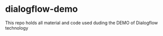 # dialogflow-demo
This repo holds all material and code used duding the DEMO of Dialogflow technology
